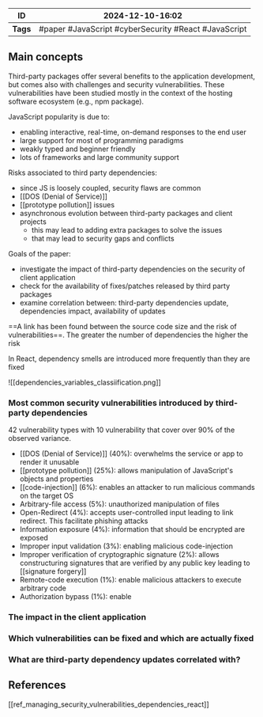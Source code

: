
| ID       | 2024-12-10-16:02                                      |
| -------- | ----------------------------------------------------- |
| **Tags** | #paper #JavaScript #cyberSecurity #React #JavaScript  |
## Main concepts

Third-party packages offer several benefits to the application development, but comes also with challenges and security vulnerabilities. These vulnerabilities have been studied mostly in the context of the hosting software ecosystem (e.g., npm package).

JavaScript popularity is due to:
- enabling interactive, real-time, on-demand responses to the end user
- large support for most of programming paradigms
- weakly typed and beginner friendly
- lots of frameworks and large community support

Risks associated to third party dependencies:
- since JS is loosely coupled, security flaws are common
- [[DOS (Denial of Service)]]
- [[prototype pollution]] issues
- asynchronous evolution between third-party packages and client projects
	- this may lead to adding extra packages to solve the issues
	- that may lead to security gaps and conflicts

Goals of the paper:
- investigate the impact of third-party dependencies on the security of client application
- check for the availability of fixes/patches released by third party packages
- examine correlation between: third-party dependencies update, dependencies impact, availability of updates

==A link has been found between the source code size and the risk of vulnerabilities==. The greater the number of dependencies the higher the risk

In React, dependency smells are introduced more frequently than they are fixed

![[dependencies_variables_classiification.png]]
### Most common security vulnerabilities introduced by third-party dependencies

42 vulnerability types with 10 vulnerability that cover over 90% of the observed variance.
- [[DOS (Denial of Service)]] (40%): overwhelms the service or app to render it unusable
- [[prototype pollution]] (25%): allows manipulation of JavaScript's objects and properties
- [[code-injection]] (6%): enables an attacker to run malicious commands on the target OS
- Arbitrary-file access (5%): unauthorized manipulation of files
- Open-Redirect (4%): accepts user-controlled input leading to link redirect. This facilitate phishing attacks
- Information exposure (4%): information that should be encrypted are exposed
- Improper input validation (3%): enabling malicious code-injection
- Improper verification of cryptographic signature (2%): allows constructuring signatures that are verified by any public key leading to [[signature forgery]]
- Remote-code execution (1%): enable malicious attackers to execute arbitrary code
- Authorization bypass (1%): enable

### The impact in the client application


### Which vulnerabilities can be fixed and which are actually fixed


### What are third-party dependency updates correlated with?



## References
[[ref_managing_security_vulnerabilities_dependencies_react]]
